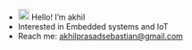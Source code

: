 - <img src="pics/wave.gif" width="20px" height="20px"> Hello! I’m akhil
- Interested in Embedded systems and IoT
- Reach me: akhilprasadsebastian@gmail.com

<!--
**akhilprasadsebastian/akhilprasadsebastian** is a ✨ _special_ ✨ repository because its `README.md` (this file) appears on your GitHub profile.
-->
